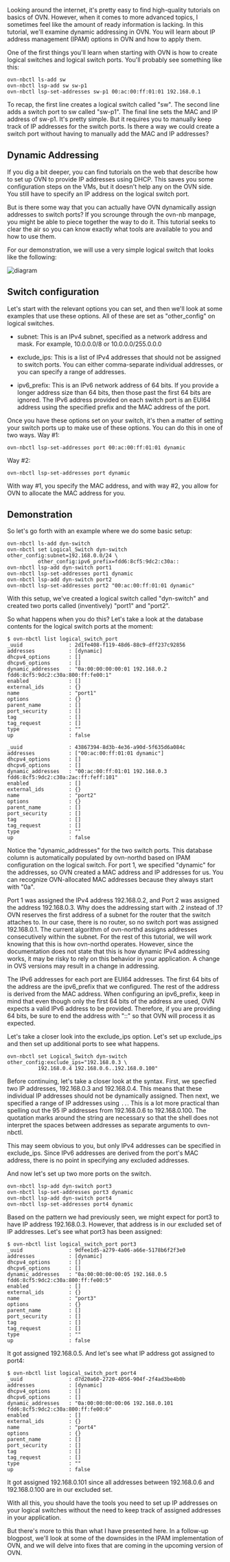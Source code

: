 Looking around the internet, it's pretty easy to find high-quality tutorials
on basics of OVN. However, when it comes to more advanced topics, I sometimes
feel like the amount of ready information is lacking. In this tutorial, we'll
examine dynamic addressing in OVN. You will learn about IP address management
(IPAM) options in OVN and how to apply them.

One of the first things you'll learn when starting with OVN is how to create
logical switches and logical switch ports. You'll probably see something like
this:

````
ovn-nbctl ls-add sw
ovn-nbctl lsp-add sw sw-p1
ovn-nbctl lsp-set-addresses sw-p1 00:ac:00:ff:01:01 192.168.0.1
````

To recap, the first line creates a logical switch called "sw". The second line
adds a switch port to sw called "sw-p1". The final line sets the MAC and IP
address of sw-p1. It's pretty simple. But it requires you to manually keep
track of IP addresses for the switch ports. Is there a way we could create a
switch port without having to manually add the MAC and IP addresses?

## Dynamic Addressing

If you dig a bit deeper, you can find tutorials on the web that describe how to
set up OVN to provide IP addresses using DHCP. This saves you some configuration
steps on the VMs, but it doesn't help any on the OVN side. You still have to
specify an IP address on the logical switch port.

But is there some way that you can actually have OVN dynamically assign
addresses to switch ports? If you scrounge through the ovn-nb manpage, you might
be able to piece together the way to do it. This tutorial seeks to clear the air
so you can know exactly what tools are available to you and how to use them.

For our demonstration, we will use a very simple logical switch that looks like
the following:

![diagram](Switch_Diagram.svg)

## Switch configuration

Let's start with the relevant options you can set, and then we'll look at some
examples that use these options. All of these are set as "other_config" on
logical switches.

- subnet: This is an IPv4 subnet, specified as a network address and mask. For
  example, 10.0.0.0/8 or 10.0.0.0/255.0.0.0

- exclude\_ips: This is a list of IPv4 addresses that should not be assigned to
  switch ports. You can either comma-separate individual addresses, or you can
  specify a range of addresses.

- ipv6\_prefix: This is an IPv6 network address of 64 bits. If you provide a
  longer address size than 64 bits, then those past the first 64 bits are
  ignored. The IPv6 address provided on each switch port is an EUI64 address
  using the specified prefix and the MAC address of the port.

Once you have these options set on your switch, it's then a matter of setting
your switch ports up to make use of these options. You can do this in one of two
ways. Way #1:

````
ovn-nbctl lsp-set-addresses port 00:ac:00:ff:01:01 dynamic
````

Way #2:

````
ovn-nbctl lsp-set-addresses port dynamic
```` 

With way #1, you specify the MAC address, and with way #2, you allow for OVN to
allocate the MAC address for you.

## Demonstration

So let's go forth with an example where we do some basic setup:

````
ovn-nbctl ls-add dyn-switch
ovn-nbctl set Logical_Switch dyn-switch other_config:subnet=192.168.0.0/24 \
          other_config:ipv6_prefix=fdd6:8cf5:9dc2:c30a::
ovn-nbctl lsp-add dyn-switch port1 
ovn-nbctl lsp-set-addresses port1 dynamic
ovn-nbctl lsp-add dyn-switch port2
ovn-nbctl lsp-set-addresses port2 "00:ac:00:ff:01:01 dynamic"
````

With this setup, we've created a logical switch called "dyn-switch" and created
two ports called (inventively) "port1" and "port2".

So what happens when you do this? Let's take a look at the database contents for
the logical switch ports at the moment:

````
$ ovn-nbctl list logical_switch_port
_uuid               : 2d1fe408-f119-48d6-88c9-dff237c92856
addresses           : [dynamic]
dhcpv4_options      : []
dhcpv6_options      : []
dynamic_addresses   : "0a:00:00:00:00:01 192.168.0.2 fdd6:8cf5:9dc2:c30a:800:ff:fe00:1"
enabled             : []
external_ids        : {}
name                : "port1"
options             : {}
parent_name         : []
port_security       : []
tag                 : []
tag_request         : []
type                : ""
up                  : false

_uuid               : 43867394-8d3b-4e36-a90d-5f635d6a084c
addresses           : ["00:ac:00:ff:01:01 dynamic"]
dhcpv4_options      : []
dhcpv6_options      : []
dynamic_addresses   : "00:ac:00:ff:01:01 192.168.0.3 fdd6:8cf5:9dc2:c30a:2ac:ff:feff:101"
enabled             : []
external_ids        : {}
name                : "port2"
options             : {}
parent_name         : []
port_security       : []
tag                 : []
tag_request         : []
type                : ""
up                  : false
````

Notice the "dynamic_addresses" for the two switch ports. This database column is
automatically populated by ovn-northd based on IPAM configuration on the logical
switch. For port 1, we specified "dynamic" for the addresses, so OVN created a
MAC address and IP addresses for us. You can recognize OVN-allocated MAC
addresses because they always start with "0a".

Port 1 was assigned the IPv4 address 192.168.0.2, and Port 2 was assigned the
address 192.168.0.3. Why does the addressing start with .2 instead of .1? OVN
reserves the first address of a subnet for the router that the switch attaches
to. In our case, there is no router, so no switch port was assigned 192.168.0.1.
The current algorithm of ovn-northd assigns addresses consecutively within the
subnet. For the rest of this tutorial, we will work knowing that this is how
ovn-northd operates. However, since the documentation does not state that this
is how dynamic IPv4 addressing works, it may be risky to rely on this behavior
in your application. A change in OVS versions may result in a change in
addressing.

The IPv6 addresses for each port are EUI64 addresses. The first 64 bits of the
address are the ipv6\_prefix that we configured. The rest of the address is
derived from the MAC address. When configuring an ipv6\_prefix, keep in mind
that even though only the first 64 bits of the address are used, OVN expects a
valid IPv6 address to be provided. Therefore, if you are providing 64 bits, be
sure to end the address with "::" so that OVN will process it as expected.

Let's take a closer look into the exclude\_ips option. Let's set up exclude\_ips
and then set up additional ports to see what happens.

````
ovn-nbctl set Logical_Switch dyn-switch other_config:exclude_ips="192.168.0.3 \
          192.168.0.4 192.168.0.6..192.168.0.100"
````

Before continuing, let's take a closer look at the syntax. First, we specfied
two IP addresses, 192.168.0.3 and 192.168.0.4. This means that these individual
IP addresses should not be dynamically assigned. Then next, we specified a range
of IP addresses using `..`. This is a lot more practical than spelling out the
95 IP addresses from 192.168.0.6 to 192.168.0.100. The quotation marks around
the string are necessary so that the shell does not interpret the spaces between
addresses as separate arguments to ovn-nbctl.

This may seem obvious to you, but only IPv4 addresses can be specified in
exclude_ips. Since IPv6 addresses are derived from the port's MAC address,
there is no point in specifying any excluded addresses.

And now let's set up two more ports on the switch.

````
ovn-nbctl lsp-add dyn-switch port3
ovn-nbctl lsp-set-addresses port3 dynamic
ovn-nbctl lsp-add dyn-switch port4
ovn-nbctl lsp-set-addresses port4 dynamic
````

Based on the pattern we had previously seen, we might expect for port3 to have
IP address 192.168.0.3. However, that address is in our excluded set of IP
addresses. Let's see what port3 has been assigned:

````
$ ovn-nbctl list logical_switch_port port3
_uuid               : 9dfee1d5-a279-4a06-a66e-5178b6f2f3e0
addresses           : [dynamic]
dhcpv4_options      : []
dhcpv6_options      : []
dynamic_addresses   : "0a:00:00:00:00:05 192.168.0.5 fdd6:8cf5:9dc2:c30a:800:ff:fe00:5"
enabled             : []
external_ids        : {}
name                : "port3"
options             : {}
parent_name         : []
port_security       : []
tag                 : []
tag_request         : []
type                : ""
up                  : false
````

It got assigned 192.168.0.5. And let's see what IP address got assigned to
port4:

````
$ ovn-nbctl list logical_switch_port port4
_uuid               : d7d20a60-2720-4056-904f-2f4ad3be4b0b
addresses           : [dynamic]
dhcpv4_options      : []
dhcpv6_options      : []
dynamic_addresses   : "0a:00:00:00:00:06 192.168.0.101 fdd6:8cf5:9dc2:c30a:800:ff:fe00:6"
enabled             : []
external_ids        : {}
name                : "port4"
options             : {}
parent_name         : []
port_security       : []
tag                 : []
tag_request         : []
type                : ""
up                  : false
````

It got assigned 192.168.0.101 since all addresses between 192.168.0.6 and
192.168.0.100 are in our excluded set.

With all this, you should have the tools you need to set up IP addresses on your
logical switches without the need to keep track of assigned addresses in your
application.

But there's more to this than what I have presented here. In a follow-up
blogpost, we'll look at some of the downsides in the IPAM implementation of OVN,
and we will delve into fixes that are coming in the upcoming version of OVN.

